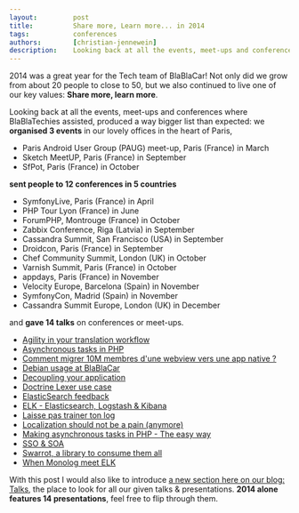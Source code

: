 ```yaml
---
layout:         post
title:          Share more, Learn more... in 2014
tags:           conferences
authors:        [christian-jennewein]
description:    Looking back at all the events, meet-ups and conferences where BlaBlaTechies assisted in 2014
---
```


2014 was a great year for the Tech team of BlaBlaCar! Not only did we grow from about 20 people to
close to 50, but we also continued to live one of our key values: <strong>Share more, learn more</strong>.

Looking back at all the events, meet-ups and conferences where BlaBlaTechies assisted, produced a way bigger list than
expected: we **organised 3 events** in our lovely offices in the heart of Paris,

* Paris Android User Group (PAUG) meet-up, Paris (France) in March
* Sketch MeetUP, Paris (France) in September
* SfPot, Paris (France) in October
 
**sent people to 12 conferences in 5 countries** 

* SymfonyLive, Paris (France) in April
* PHP Tour Lyon (France) in June
* ForumPHP, Montrouge (France) in October
* Zabbix Conference, Riga (Latvia) in September
* Cassandra Summit, San Francisco (USA) in September
* Droidcon, Paris (France) in September
* Chef Community Summit, London (UK) in October
* Varnish Summit, Paris (France) in October
* appdays, Paris (France) in November
* Velocity Europe, Barcelona (Spain) in November
* SymfonyCon, Madrid (Spain) in November
* Cassandra Summit Europe, London (UK) in December
  
and **gave 14 talks** on conferences or meet-ups.

* [Agility in your translation workflow](/talks/#agility-in-your-translation-workflow)
* [Asynchronous tasks in PHP](/talks/#asynchronous-tasks-in-php)
* [Comment migrer 10M membres d'une webview vers une app native ?](/talks/#appdays-2014)
* [Debian usage at BlaBlaCar](/talks/#debian-usage-at-blablacar)
* [Decoupling your application](/talks/#decoupling-your-application)
* [Doctrine Lexer use case](/talks/#doctrine-lexer-use-case)
* [ElasticSearch feedback](/talks/#elasticsearch-feedback)
* [ELK - Elasticsearch, Logstash & Kibana](/talks/#elk-elasticsearch-logstash-kibana)
* [Laisse pas trainer ton log](/talks/#laisse-pas-trainer-ton-log)
* [Localization should not be a pain (anymore)](/talks/#symfonycon-2014)
* [Making asynchronous tasks in PHP - The easy way](/talks/#making-asynchronous-tasks-in-php)
* [SSO & SOA](/talks/#sso-and-soa)
* [Swarrot, a library to consume them all](/talks/#swarrot-a-library-to-consume-them-all)
* [When Monolog meet ELK](/talks/#when-monolog-meet-elk)

With this post I would also like to introduce <a href="/talks">a new section here on our blog: Talks</a>, the place to 
look for all our given talks & presentations. **2014 alone features 14 presentations**, feel free to flip through them.